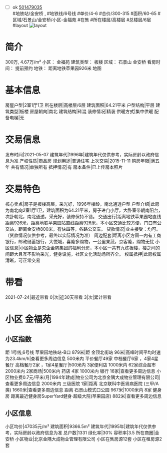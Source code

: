 - [ ] ok [501479035](https://bj.5i5j.com/ershoufang/501479035.html)  
 #地铁站/金安桥 ,  #地铁线/6号线
#单价/4-6 #总价/300-315 #面积/60-65   #区域/石景山/金安桥/小区-金福苑 #在售 #所在楼层/高楼层 #总楼层/6层 #layout 
![layout](http://image2a.5i5j.com/bdir/layout/9d5f97da993d4d57aa4dbb5910767304.jpg_P5.jpg) 
# 简介 
 300万,  4.67万/m² 
小区： 金福苑
建筑类型： 板楼
区域： 石景山 金安桥
看房时间： 提前预约
地铁： 距离地铁苹果园926米 地图
# 基本信息 
 房屋户型|2室1厅1卫
所在楼层|高楼层/6层
建筑面积|64.21平米
户型结构|平层
建筑类型|板楼
房屋朝向|南北
建筑结构|砖混
装修情况|精装
供暖方式|集中供暖
配备电梯|无
# 交易信息 
 发布时间|2021-05-07
建筑年代|1996年|建筑年代仅供参考，实际房龄以政府信息为准
产权性质|商品房
规划用途|普通住宅
上次交易|2015-11-11
购房年限|满五年
共有情况|单独所有
抵押情况|有
房本备件|已上传房本照片
# 交易特色 
 核心卖点|房子是板楼高层，采光好，1996年楼龄，南北通透户型
户型介绍|此房为南北向2室1厅1卫，建筑面积为64.21平米，房子进门小厅，大卧室带朝南阳台，次卧朝北，南北通透，采光好，装修保持不错。
交通出行|距离地铁苹果园站直线距离926米，距离地铁苹果园站直线距离926米，本小区交通比较方便，门口有公交站，距离金安桥800米，有快四等，各路公交车。
贷款情况|业主接受：均可。（贷款情况仅供参考，最终以实际情况为准）
周边配套|距离小区方圆一内有工商银行，邮政储蓄银行，大悦城，喜隆多购物，一公里果蔬，京客隆，购物无忧
小区信息|小区物业是央企金隅集团的福利分房，本小区一共有九栋板楼，楼之间的间距大且互不影响采光，健身设施，社区文化活动场所齐全。
权属抵押|此房权属清晰，可正常交易
# 带看 
 2021-07-24|最近带看	 0|次|近30天带看	 3|次|累计带看
# 小区 金福苑
## 小区指数 
 距 1号线,6号线 苹果园地铁站-B口 879米|距 金顶北街站 96米|高峰时间平均时速为23.4km/h|查看更多周边信息
500米内 平价餐厅49家
中档餐厅6家 ，4家4星餐厅
高档餐厅2家 ，1家4星餐厅|500米内 3家便利店
1000米内 62家综合超市
2000米内 2家商场|500米内 药店 4家
1000米内 银行 16家|查看更多周边信息
小区物业费0.7元/平米/月|1994年建成|物业公司为北京金隅大成物业管理有限公司|查看更多周边信息
2000米内 三级医院 1家|距离 北京联科中医肾病医院 (三甲/A类) 1660米|查看更多周边信息
距离 石景山模式口公园 967米|1000米内 8家 健身房
距离最近健身房SuperYard健身·超级大院(苹果园店) 882米|查看更多周边信息
## 小区信息 
 小区均价|47035元/m²
建筑面积|9366.5m²
建筑年代|1995年|建筑年代仅供参考，实际房龄以政府信息为准
总户数|1331
绿化率|30%
容积率|3.5
所在商圈|金安桥
小区物业|北京金隅大成物业管理有限公司
小区在售房源12套
小区在租房源2套
